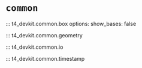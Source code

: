 # `common`

<!-- prettier-ignore-start -->
::: t4_devkit.common.box
    options:
        show_bases: false

::: t4_devkit.common.geometry

::: t4_devkit.common.io

::: t4_devkit.common.timestamp
<!-- prettier-ignore-end -->
